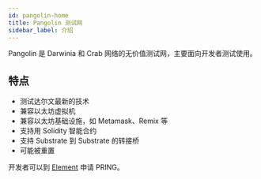 ```yaml
---
id: pangolin-home
title: Pangolin 测试网
sidebar_label: 介绍
---
```


Pangolin 是 Darwinia 和 Crab 网络的无价值测试网，主要面向开发者测试使用。

## 特点

- 测试达尔文最新的技术
- 兼容以太坊虚拟机
- 兼容以太坊基础设施，如 Metamask、Remix 等
- 支持用 Solidity 智能合约
- 支持 Substrate 到 Substrate 的转接桥
- 可能被重置

开发者可以到 [Element](https://app.element.io/?pk_vid=6961ca0f7c45f8bf16052310122d2437#/room/#darwinia:matrix.org) 申请 PRING。